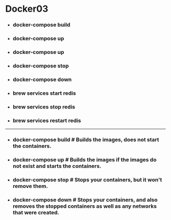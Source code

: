Docker03
=====
* ### docker-compose build
* ### docker-compose up
* ### docker-compose up <service1> <service2>
* ### docker-compose stop
* ### docker-compose down
* ### brew services start redis
* ### brew services stop redis
* ### brew services restart redis
***
* ### docker-compose build # Builds the images, does not start the containers.
* ### docker-compose up # Builds the images if the images do not exist and starts the containers.
* ### docker-compose stop # Stops your containers, but it won't remove them.
* ### docker-compose down # Stops your containers, and also removes the stopped containers as well as any networks that were created.
<br />
